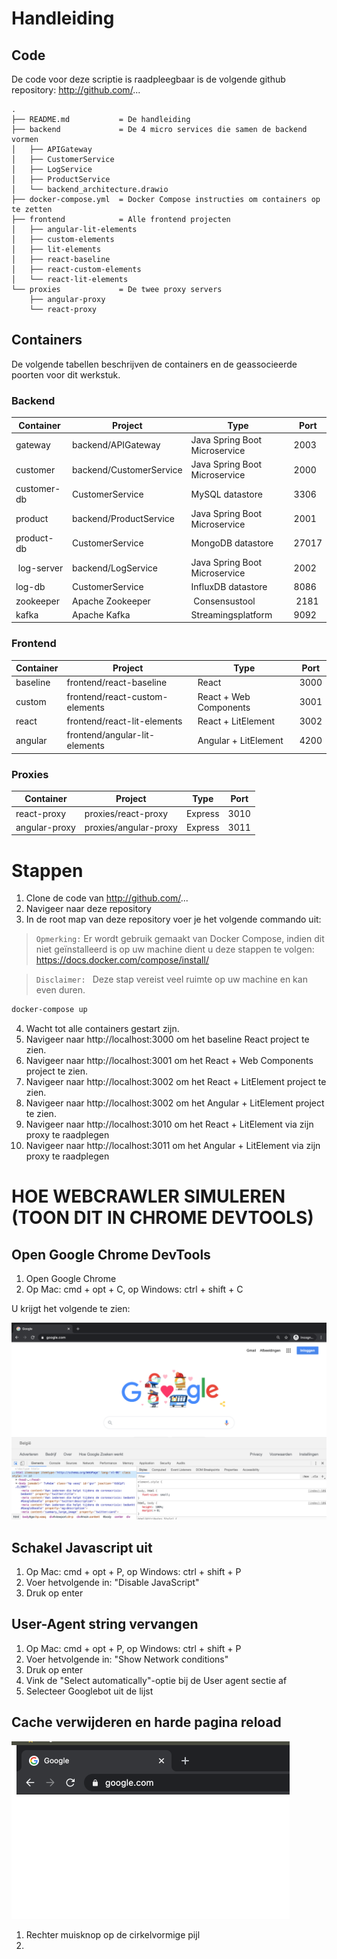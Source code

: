 # Handleiding

## Code
De code voor deze scriptie is raadpleegbaar is de volgende github repository: http://github.com/...

```
.
├── README.md           = De handleiding
├── backend             = De 4 micro services die samen de backend vormen
│   ├── APIGateway
│   ├── CustomerService
│   ├── LogService
│   ├── ProductService
│   └── backend_architecture.drawio
├── docker-compose.yml  = Docker Compose instructies om containers op te zetten
├── frontend            = Alle frontend projecten
│   ├── angular-lit-elements
│   ├── custom-elements
│   ├── lit-elements
│   ├── react-baseline
│   ├── react-custom-elements
│   └── react-lit-elements
└── proxies             = De twee proxy servers
    ├── angular-proxy
    └── react-proxy
```

## Containers

De volgende tabellen beschrijven de containers en de geassocieerde poorten voor dit werkstuk.

### Backend

| Container| Project | Type | Port |
|----| ------ | ----- | ----- |
| gateway | backend/APIGateway | Java Spring Boot Microservice | 2003 |
| customer | backend/CustomerService | Java Spring Boot Microservice | 2000 |
| customer-db | CustomerService | MySQL datastore | 3306 |
| product | backend/ProductService | Java Spring Boot Microservice | 2001 |
| product-db | CustomerService | MongoDB datastore | 27017 |
| log-server | backend/LogService | Java Spring Boot Microservice | 2002 |
| log-db | CustomerService | InfluxDB datastore | 8086 |
| zookeeper | Apache Zookeeper | Consensustool | 2181 |
| kafka | Apache Kafka | Streamingsplatform | 9092 |

### Frontend 
| Container| Project | Type | Port |
|----| ------ | ----- | ----- |
| baseline | frontend/react-baseline | React | 3000 |
| custom | frontend/react-custom-elements | React + Web Components| 3001 |
| react | frontend/react-lit-elements | React + LitElement | 3002 |
| angular | frontend/angular-lit-elements | Angular + LitElement | 4200 |

### Proxies

| Container| Project | Type | Port |
|----| ------ | ----- | ----- |
| react-proxy | proxies/react-proxy | Express | 3010 |
| angular-proxy | proxies/angular-proxy | Express | 3011 |

# Stappen

1. Clone de code van http://github.com/...
2. Navigeer naar deze repository
3. In de root map van deze repository voer je het volgende commando uit:
> `Opmerking:` Er wordt gebruik gemaakt van Docker Compose, indien dit niet geïnstalleerd is op uw machine dient u deze stappen te volgen: https://docs.docker.com/compose/install/

> `Disclaimer: ` Deze stap vereist veel ruimte op uw machine en kan even duren.
```bash
docker-compose up
```
4. Wacht tot alle containers gestart zijn.
5. Navigeer naar http://localhost:3000 om het baseline React project te zien.
6. Navigeer naar http://localhost:3001 om het React + Web Components project te zien.
7. Navigeer naar http://localhost:3002 om het React + LitElement project te zien.
8. Navigeer naar http://localhost:3002 om het Angular + LitElement project te zien.
9. Navigeer naar http://localhost:3010 om het React + LitElement via zijn proxy te raadplegen
10. Navigeer naar http://localhost:3011 om het Angular + LitElement via zijn proxy te raadplegen


# HOE WEBCRAWLER SIMULEREN (TOON DIT IN CHROME DEVTOOLS)

## Open Google Chrome DevTools

1. Open Google Chrome
2. Op Mac: cmd + opt + C, op Windows: ctrl + shift + C

U krijgt het volgende te zien:

![](./assets/manual1.png)

## Schakel Javascript uit

1. Op Mac: cmd + opt + P, op Windows: ctrl + shift + P
2. Voer hetvolgende in: "Disable JavaScript"
3. Druk op enter

## User-Agent string vervangen

1. Op Mac: cmd + opt + P, op Windows: ctrl + shift + P
2. Voer hetvolgende in: "Show Network conditions"
3. Druk op enter
4. Vink de "Select automatically"-optie bij de User agent sectie af
5. Selecteer Googlebot uit de lijst

## Cache verwijderen en harde pagina reload

![](./assets/manual2.png)

1. Rechter muisknop op de cirkelvormige pijl
2. 
